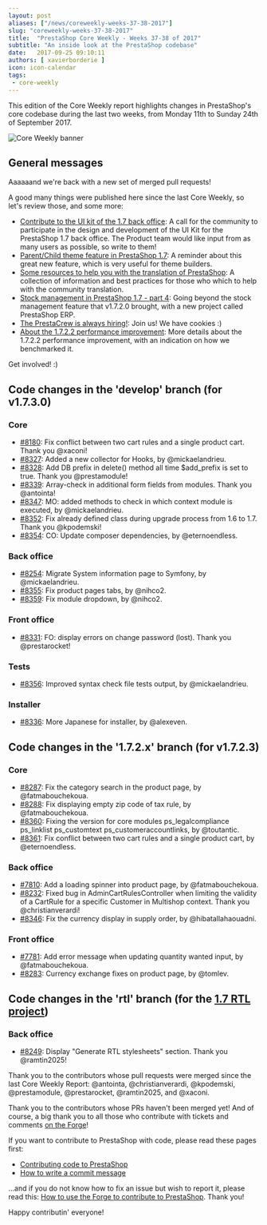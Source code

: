 ```yaml
---
layout: post
aliases: ["/news/coreweekly-weeks-37-38-2017"]
slug: "coreweekly-weeks-37-38-2017"
title:  "PrestaShop Core Weekly - Weeks 37-38 of 2017"
subtitle: "An inside look at the PrestaShop codebase"
date:   2017-09-25 09:10:11
authors: [ xavierborderie ]
icon: icon-calendar
tags:
 - core-weekly
---
```


This edition of the Core Weekly report highlights changes in PrestaShop's core codebase during the last two weeks, from Monday 11th to Sunday 24th of September 2017.

![Core Weekly banner](/assets/images/2017/04/core_weekly_banner.jpg)


## General messages

Aaaaaand we're back with a new set of merged pull requests!

A good many things were published here since the last Core Weekly, so let's review those, and some more:

* [Contribute to the UI kit of the 1.7 back office](http://build.prestashop.com/news/PrestaShop-UI-Kit/): A call for the community to participate in the design and development of the UI Kit for the PrestaShop 1.7 back office. The Product team would like input from as many users as possible, so write to them!
* [Parent/Child theme feature in PrestaShop 1.7](http://build.prestashop.com/news/Child-Themes-Feature/): A reminder about this great new feature, which is very useful for theme builders.
* [Some resources to help you with the translation of PrestaShop](http://build.prestashop.com/news/translation-resources/): A collection of information and best practices for those who which to help with the community translation.
* [Stock management in PrestaShop 1.7 - part 4](http://build.prestashop.com/news/stock-management-in-prestashop-1-7-part-4-prestashop-erp/): Going beyond the stock management feature that v1.7.2.0 brought, with a new project called PrestaShop ERP.
* [The PrestaCrew is always hiring!](http://build.prestashop.com/news/prestashop-always-hiring/): Join us! We have cookies :)
* [About the 1.7.2.2 performance improvement](http://build.prestashop.com/news/prestashop-1-7-2-2-performance/): More details about the 1.7.2.2 performance improvement, with an indication on how we benchmarked it.

Get involved! :)


## Code changes in the 'develop' branch (for v1.7.3.0)

### Core

* [#8180](https://github.com/PrestaShop/PrestaShop/pull/8180): Fix conflict between two cart rules and a single product cart. Thank you @xaconi!
* [#8327](https://github.com/PrestaShop/PrestaShop/pull/8327): Added a new collector for Hooks, by @mickaelandrieu.
* [#8328](https://github.com/PrestaShop/PrestaShop/pull/8328): Add DB prefix in delete() method all time $add_prefix is set to true. Thank you @prestamodule!
* [#8339](https://github.com/PrestaShop/PrestaShop/pull/8339): Array-check in additional form fields from modules. Thank you @antointa!
* [#8347](https://github.com/PrestaShop/PrestaShop/pull/8347): MO: added methods to check in which context module is executed, by @mickaelandrieu.
* [#8352](https://github.com/PrestaShop/PrestaShop/pull/8352): Fix already defined class during upgrade process from 1.6 to 1.7. Thank you @kpodemski!
* [#8354](https://github.com/PrestaShop/PrestaShop/pull/8354): CO: Update composer dependencies, by @eternoendless.


### Back office

* [#8254](https://github.com/PrestaShop/PrestaShop/pull/8254): Migrate System information page to Symfony, by @mickaelandrieu.
* [#8355](https://github.com/PrestaShop/PrestaShop/pull/8355): Fix product pages tabs, by @nihco2.
* [#8359](https://github.com/PrestaShop/PrestaShop/pull/8359): Fix module dropdown, by @nihco2.


### Front office

* [#8331](https://github.com/PrestaShop/PrestaShop/pull/8331): FO: display errors on change password (lost). Thank you @prestarocket!


### Tests

* [#8356](https://github.com/PrestaShop/PrestaShop/pull/8356): Improved syntax check file tests output, by @mickaelandrieu.


### Installer

* [#8336](https://github.com/PrestaShop/PrestaShop/pull/8336): More Japanese for installer, by @alexeven.


## Code changes in the '1.7.2.x' branch (for v1.7.2.3)

### Core

* [#8287](https://github.com/PrestaShop/PrestaShop/pull/8287): Fix the category search in the product page, by @fatmabouchekoua.
* [#8288](https://github.com/PrestaShop/PrestaShop/pull/8288): Fix displaying empty zip code of tax rule, by @fatmabouchekoua.
* [#8360](https://github.com/PrestaShop/PrestaShop/pull/8360): Fixing the version for core modules ps\_legalcompliance ps\_linklist ps\_customtext ps\_customeraccountlinks, by @toutantic.
* [#8361](https://github.com/PrestaShop/PrestaShop/pull/8361): Fix conflict between two cart rules and a single product cart, by @eternoendless.


### Back office

* [#7810](https://github.com/PrestaShop/PrestaShop/pull/7810): Add a loading spinner into product page, by @fatmabouchekoua.
* [#8232](https://github.com/PrestaShop/PrestaShop/pull/8232): Fixed bug in AdminCartRulesController when limiting the validity of a CartRule for a specific Customer in Multishop context. Thank you @christianverardi!
* [#8346](https://github.com/PrestaShop/PrestaShop/pull/8346): Fix the currency display in supply order, by @hibatallahaouadni.


### Front office

* [#7781](https://github.com/PrestaShop/PrestaShop/pull/7781): Add error message when updating quantity wanted input, by @fatmabouchekoua.
* [#8283](https://github.com/PrestaShop/PrestaShop/pull/8283): Currency exchange fixes on product page, by @tomlev.


## Code changes in the 'rtl' branch (for the [1.7 RTL project](http://build.prestashop.com/news/PrestaShop-RTL-project-update/))

### Back office

* [#8249](https://github.com/PrestaShop/PrestaShop/pull/8249): Display "Generate RTL stylesheets" section. Thank you @ramtin2025!


Thank you to the contributors whose pull requests were merged since the last Core Weekly Report: @antointa, @christianverardi, @kpodemski, @prestamodule, @prestarocket, @ramtin2025, and @xaconi.

Thank you to the contributors whose PRs haven't been merged yet! And of course, a big thank you to all those who contribute with tickets and comments [on the Forge](http://forge.prestashop.com/)!

If you want to contribute to PrestaShop with code, please read these pages first:

 * [Contributing code to PrestaShop](http://doc.prestashop.com/display/PS16/Contributing+code+to+PrestaShop)
 * [How to write a commit message](http://doc.prestashop.com/display/PS16/How+to+write+a+commit+message)

...and if you do not know how to fix an issue but wish to report it, please read this: [How to use the Forge to contribute to PrestaShop](http://doc.prestashop.com/display/PS16/How+to+use+the+Forge+to+contribute+to+PrestaShop). Thank you!

Happy contributin' everyone!
